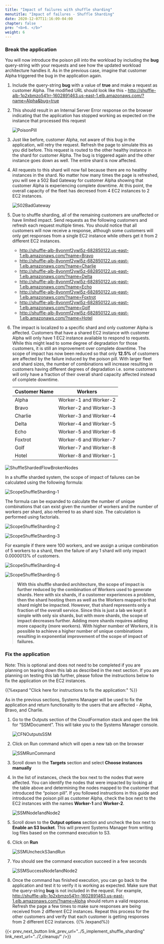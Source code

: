 ```yaml
---
title: "Impact of failures with shuffle sharding"
menutitle: "Impact of failures - Shuffle Sharding"
date: 2020-12-07T11:16:09-04:00
chapter: false
pre: "<b>6. </b>"
weight: 6
---
```


### Break the application

You will now introduce the poison pill into the workload by including the **bug** query-string with your requests and see how the updated workload architecture handles it. As in the previous case, imagine that customer Alpha triggered the bug in the application again.

1. Include the query-string **bug** with a value of **true** and make a request as customer Alpha. The modified URL should look like this - http://shuffle-alb-1p2xbmzo541rr-1602891463.us-east-1.elb.amazonaws.com/?name=Alpha&bug=true
1. This should result in an Internal Server Error response on the browser indicating that the application has stopped working as expected on the instance that processed this request

    ![PoisonPill](/Reliability/300_Fault_Isolation_with_Shuffle_Sharding/Images/PoisonPill.png?classes=lab_picture_auto)

1. Just like before, customer Alpha, not aware of this bug in the application, will retry the request. Refresh the page to simulate this as you did before. This request is routed to the other healthy instance in the shard for customer Alpha. The bug is triggered again and the other instance goes down as well. The entire shard is now affected.
1. All requests to this shard will now fail because there are no healthy instances in the shard. No matter how many times the page is refreshed, you will see a 502 Bad Gateway for customer Alpha showing that customer Alpha is experiencing complete downtime. At this point, the overall capacity of the fleet has decresed from 4 EC2 instances to 2 EC2 instances.

    ![502BadGateway](/Reliability/300_Fault_Isolation_with_Shuffle_Sharding/Images/502BadGateway.png?classes=lab_picture_auto)

1. Due to shuffle sharding, all of the remaining customers are unaffected or have limited impact. Send requests as the following customers and refresh each request multiple times. You should notice that all customers will now receive a response, although some customers will only get responses from a single EC2 instance while others get it from 2 different EC2 instances.

    * http://shuffle-alb-8vonmf2ywl5z-682850122.us-east-1.elb.amazonaws.com/?name=Bravo
    * http://shuffle-alb-8vonmf2ywl5z-682850122.us-east-1.elb.amazonaws.com/?name=Charlie
    * http://shuffle-alb-8vonmf2ywl5z-682850122.us-east-1.elb.amazonaws.com/?name=Delta
    * http://shuffle-alb-8vonmf2ywl5z-682850122.us-east-1.elb.amazonaws.com/?name=Echo
    * http://shuffle-alb-8vonmf2ywl5z-682850122.us-east-1.elb.amazonaws.com/?name=Foxtrot
    * http://shuffle-alb-8vonmf2ywl5z-682850122.us-east-1.elb.amazonaws.com/?name=Golf
    * http://shuffle-alb-8vonmf2ywl5z-682850122.us-east-1.elb.amazonaws.com/?name=Hotel

1. The impact is localized to a specific shard and only customer Alpha is affected. Customers that have a shared EC2 instance with customer Alpha will only have 1 EC2 instance available to respond to requests. While this might lead to some degree of degradation for those customers, it is still an improvement over complete downtime. The scope of impact has now been reduced so that only **12.5%** of customers are affected by the failure induced by the poison pill. With larger fleet and shard sizes, the number of combinations will increase resulting in customers having different degrees of degradation i.e. some customers will only have a fraction of their overall shard capacity affected instead of complete downtime.

    | **Customer Name** | **Workers**         |
    |-------------------|-------------------|
    | Alpha             | Worker-1 and Worker-2 |
    | Bravo             | Worker-2 and Worker-3 |
    | Charlie           | Worker-3 and Worker-4 |
    | Delta             | Worker-4 and Worker-5 |
    | Echo              | Worker-5 and Worker-6 |
    | Foxtrot           | Worker-6 and Worker-7 |
    | Golf              | Worker-7 and Worker-8 |
    | Hotel             | Worker-8 and Worker-1 |

![ShuffleShardedFlowBrokenNodes](/Reliability/300_Fault_Isolation_with_Shuffle_Sharding/Images/ShuffleShardedFlowBrokenNodes.png?classes=lab_picture_auto)

In a shuffle sharded system, the scope of impact of failures can be calculated using the following formula:

![ScopeShuffleSharding-1](/Reliability/300_Fault_Isolation_with_Shuffle_Sharding/Images/ScopeShuffleSharding-1.png?classes=lab_picture_auto)

The formula can be expanded to calculate the number of unique combinations that can exist given the number of workers and the number of workers per shard, also referred to as shard size. The calculation is performed using factorials.

![ScopeShuffleSharding-2](/Reliability/300_Fault_Isolation_with_Shuffle_Sharding/Images/ScopeShuffleSharding-2.png?classes=lab_picture_auto)

![ScopeShuffleSharding-3](/Reliability/300_Fault_Isolation_with_Shuffle_Sharding/Images/ScopeShuffleSharding-3.png?classes=lab_picture_auto)

For example if there were 100 workers, and we assign a unique combination of 5 workers to a shard, then the failure of any 1 shard will only impact 0.0000013% of customers.

![ScopeShuffleSharding-4](/Reliability/300_Fault_Isolation_with_Shuffle_Sharding/Images/ScopeShuffleSharding-4.png?classes=lab_picture_auto)

![ScopeShuffleSharding-5](/Reliability/300_Fault_Isolation_with_Shuffle_Sharding/Images/ScopeShuffleSharding-5.png?classes=lab_picture_auto)

> **With this shuffle sharded architecture, the scope of impact is further reduced by the combination of Workers used to generate shards. Here with six shards, if a customer experiences a problem, then the shard hosting them as well as the Workers mapped to that shard might be impacted. However, that shard represents only a fraction of the overall service. Since this is just a lab we kept it simple with only six shards, but with more shards, the scope of impact decreases further. Adding more shards requires adding more capacity (more workers). With higher number of Workers, it is possible to achieve a higher number of unique combinations resulting in exponential improvement of the scope of impact of failures.**

### Fix the application

Note: This is optional and does not need to be completed if you are planning on tearing down this lab as described in the next section. If you are planning on testing this lab further, please follow the instructions below to fix the application on the EC2 instances.

{{%expand "Click here for instructions to fix the application:" %}}

As in the previous sections, Systems Manager will be used to fix the application and return functionality to the users that are affected - Alpha, Bravo, and Charlie.

1. Go to the Outputs section of the CloudFormation stack and open the link for “SSMDocument”. This will take you to the Systems Manager console.

    ![CFNOutputsSSM](/Reliability/300_Fault_Isolation_with_Shuffle_Sharding/Images/CFNOutputsSSM.png?classes=lab_picture_auto)

1. Click on Run command which will open a new tab on the browser

    ![SSMRunCommand](/Reliability/300_Fault_Isolation_with_Shuffle_Sharding/Images/SSMRunCommand.png?classes=lab_picture_auto)

1. Scroll down to the **Targets** section and select **Choose instances manually**
1. In the list of instances, check the box next to the nodes that were affected. You can identify the nodes that were impacted by looking at the table above and determining the nodes mapped to the customer that introduced the “poison pill”. If you followed instructions in this guide and introduced the poison pill as customer Alpha, check the box next to the EC2 instances with the names **Worker-1** and **Worker-2**.

    ![SSMNode1andNode2](/Reliability/300_Fault_Isolation_with_Shuffle_Sharding/Images/SSMWorker1andWorker2.png?classes=lab_picture_auto)

1. Scroll down to the **Output options** section and uncheck the box next to **Enable an S3 bucket**. This will prevent Systems Manager from writing log files based on the command execution to S3.
1. Click on **Run**

    ![SSMUncheckS3andRun](/Reliability/300_Fault_Isolation_with_Shuffle_Sharding/Images/SSMUncheckS3andRun.png?classes=lab_picture_auto)

1. You should see the command execution succeed in a few seconds

    ![SSMSuccessNode1andNode2](/Reliability/300_Fault_Isolation_with_Shuffle_Sharding/Images/SSMSuccessWorker1andWorker2.png?classes=lab_picture_auto)

1. Once the command has finished execution, you can go back to the application and test it to verify it is working as expected. Make sure that the query-string **bug** is not included in the request. For example, http://shuffle-alb-1p2xbmzo541rr-1602891463.us-east-1.elb.amazonaws.com/?name=Alpha should return a valid response. Refresh the page a few times to make sure responses are being received from 2 different EC2 instances. Repeat this process for the other customers and verify that each customer is getting responses from 2 different EC2 instances.
{{% /expand%}}

{{< prev_next_button link_prev_url="../5_implement_shuffle_sharding" link_next_url="../7_cleanup/" />}}
